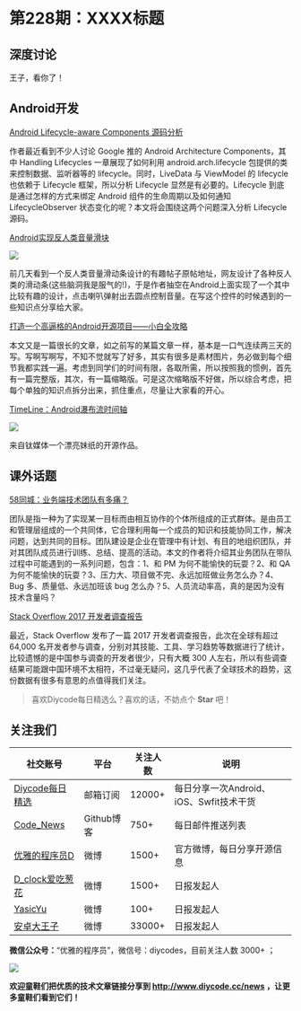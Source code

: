 # 第228期：XXXX标题

## 深度讨论

[]()

王子，看你了！

## Android开发

[Android Lifecycle-aware Components 源码分析](https://www.diycode.cc/news/2539)

作者最近看到不少人讨论 Google 推的 Android Architecture Components，其中 Handling Lifecycles 一章展现了如何利用 android.arch.lifecycle 包提供的类来控制数据、监听器等的 lifecycle。同时，LiveData 与 ViewModel 的 lifecycle 也依赖于 Lifecycle 框架，所以分析 Lifecycle 显然是有必要的。Lifecycle 到底是通过怎样的方式来绑定 Android 组件的生命周期以及如何通知 LifecycleObserver 状态变化的呢？本文将会围绕这两个问题深入分析 Lifecycle 源码。

[Android实现反人类音量滑块](https://www.diycode.cc/topics/855)

![](http://7vzpfd.com1.z0.glb.clouddn.com/fuckingslider.gif)

前几天看到一个反人类音量滑动条设计的有趣帖子原帖地址，网友设计了各种反人类的滑动条(这些脑洞我是服气的!)，于是作者抽空在Android上面实现了一个其中比较有趣的设计，点击喇叭弹射出去圆点控制音量。在写这个控件的时候遇到的一些知识点分享给大家。

[打造一个高逼格的Android开源项目——小白全攻略](https://www.diycode.cc/topics/853)

本文又是一篇很长的文章，如之前写的某篇文章一样，基本是一口气连续两三天的写。写啊写啊写，不知不觉就写了好多，其实有很多是素材图片，务必做到每个细节我都实践一遍。考虑到同学们的时间有限，各取所需，所以按照我的惯例，首先有一篇完整版，其次，有一篇缩略版。可是这次缩略版不好做，所以综合考虑，把每个单独的知识点拆分出来，抓住重点，尽量让大家看的开心。

[TimeLine：Android瀑布流时间轴](https://github.com/vivian8725118/TimeLine)

![](https://diycode.b0.upaiyun.com/photo/2017/9190dccad84a1c5051c3b5e073d74e5d.png)

来自钛媒体一个漂亮妹纸的开源作品。

## 课外话题

[58同城：业务端技术团队有多痛？](https://www.diycode.cc/news/2538)

团队是指一种为了实现某一目标而由相互协作的个体所组成的正式群体。是由员工和管理层组成的一个共同体，它合理利用每一个成员的知识和技能协同工作，解决问题，达到共同的目标。团队建设是企业在管理中有计划、有目的地组织团队，并对其团队成员进行训练、总结、提高的活动。本文的作者将介绍其业务团队在带队过程中可能遇到的一系列问题，包含：1、和 PM 为何不能愉快的玩耍？2、和 QA 为何不能愉快的玩耍？3、压力大、项目做不完、永远加班做业务怎么办？4、Bug 多、质量低、永远加班该 bug 怎么办？5、人员流动率高，真的是因为没有技术含量吗？

[Stack Overflow 2017 开发者调查报告](https://www.diycode.cc/news/2540)

最近，Stack Overflow 发布了一篇 2017 开发者调查报告，此次在全球有超过 64,000 名开发者参与调查，分别对其技能、工具、学习趋势等数据进行了统计，比较遗憾的是中国参与调查的开发者很少，只有大概 300 人左右，所以有些调查结果可能跟中国环境不太相符，不过毫无疑问，这几乎代表了全球技术的趋势，这份数据有很多有意思的点值得我们关注。

> 喜欢Diycode每日精选么？喜欢的话，不妨点个 **Star** 吧！

## 关注我们

| 社交账号  |  平台  | 关注人数 | 说明 |
| -------- | -------- | -------- | -------- |
| [Diycode每日精选](http://list.qq.com/cgi-bin/qf_invite?id=d469993d2c888e971c0fbb2309c4d84256968386b126b967)|   邮箱订阅  | 12000+ | 每日分享一次Android、iOS、Swfit技术干货  |
| [Code_News](https://github.com/DiyCodes/code_news) |    Github博客  |750+ | 每日邮件推送列表  |
| [优雅的程序员D](http://weibo.com/u/5891258264) |   微博  | 1500+ | 官方微博，每日分享开源信息  |
| [D_clock爱吃葱花](http://weibo.com/u/2480694892)  |   微博  | 1500+ | 日报发起人  |
|[YasicYu](http://weibo.com/3917305697)  |   微博  | 100+ | 日报发起人  |
|[安卓大王子](http://weibo.com/apkbus/)   |   微博  | 33000+ | 日报发起人  |

**微信公众号：**“优雅的程序员”，微信号：diycodes，目前关注人数 3000+ ；

![](http://upload-images.jianshu.io/upload_images/1846413-b42abfa70f909099.jpg?imageMogr2/auto-orient/strip%7CimageView2/2/w/1240)

**欢迎童鞋们把优质的技术文章链接分享到 http://www.diycode.cc/news ，让更多童鞋们看到它们！**